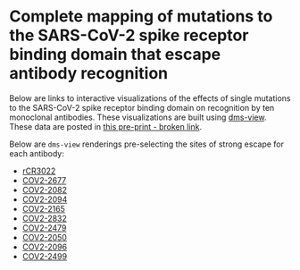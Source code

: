 # Complete mapping of mutations to the SARS-CoV-2 spike receptor binding domain that escape antibody recognition

Below are links to interactive visualizations of the effects of single mutations to the SARS-CoV-2 spike receptor binding domain on recognition by ten monoclonal antibodies. These visualizations are built using [dms-view](https://dms-view.github.io/docs/). These data are posted in [this pre-print - broken link](link).

Below are `dms-view` renderings pre-selecting the sites of strong escape for each antibody:
 - <a href="https://dms-view.github.io/?markdown-url=https%3A%2F%2Fraw.githubusercontent.com%2Fjbloomlab%2FSARS-CoV-2-RBD_MAP_Crowe_antibodies%2Fmaster%2Fdata%2Fdms-view_metadata.md&pdb-url=https%3A%2F%2Fraw.githubusercontent.com%2Fjbloomlab%2FSARS-CoV-2-RBD_MAP_Crowe_antibodies%2Fmaster%2Fdata%2Fpdbs%2F6M0J.pdb&data-url=https%3A%2F%2Fraw.githubusercontent.com%2Fjbloomlab%2FSARS-CoV-2-RBD_MAP_Crowe_antibodies%2Fmaster%2Fresults%2Fsupp_data%2FMAP_paper_antibodies_dms-view_data.csv&condition=rCR3022&site_metric=site_total+escape&mutation_metric=mut_escape+color+RBD+expr&selected_sites=361%2C378%2C382%2C383%2C392&protein-data-color=gainsboro&protein-other-color=darkslategray" target="_blank">rCR3022</a> 
 - <a href="https://dms-view.github.io/?markdown-url=https%3A%2F%2Fraw.githubusercontent.com%2Fjbloomlab%2FSARS-CoV-2-RBD_MAP_Crowe_antibodies%2Fmaster%2Fdata%2Fdms-view_metadata.md&pdb-url=https%3A%2F%2Fraw.githubusercontent.com%2Fjbloomlab%2FSARS-CoV-2-RBD_MAP_Crowe_antibodies%2Fmaster%2Fdata%2Fpdbs%2F6M0J.pdb&data-url=https%3A%2F%2Fraw.githubusercontent.com%2Fjbloomlab%2FSARS-CoV-2-RBD_MAP_Crowe_antibodies%2Fmaster%2Fresults%2Fsupp_data%2FMAP_paper_antibodies_dms-view_data.csv&condition=COV2-2677&site_metric=site_total+escape&mutation_metric=mut_escape+color+RBD+expr&selected_sites=365%2C369%2C370%2C372%2C374%2C378%2C384&protein-data-color=gainsboro&protein-other-color=darkslategray" target="_blank">COV2-2677</a> 
 - <a href="https://dms-view.github.io/?markdown-url=https%3A%2F%2Fraw.githubusercontent.com%2Fjbloomlab%2FSARS-CoV-2-RBD_MAP_Crowe_antibodies%2Fmaster%2Fdata%2Fdms-view_metadata.md&pdb-url=https%3A%2F%2Fraw.githubusercontent.com%2Fjbloomlab%2FSARS-CoV-2-RBD_MAP_Crowe_antibodies%2Fmaster%2Fdata%2Fpdbs%2F6M0J.pdb&data-url=https%3A%2F%2Fraw.githubusercontent.com%2Fjbloomlab%2FSARS-CoV-2-RBD_MAP_Crowe_antibodies%2Fmaster%2Fresults%2Fsupp_data%2FMAP_paper_antibodies_dms-view_data.csv&condition=COV2-2082&site_metric=site_total+escape&mutation_metric=mut_escape+color+RBD+expr&selected_sites=376%2C378%2C408%2C411%2C417&protein-data-color=gainsboro&protein-other-color=darkslategray" target="_blank">COV2-2082</a> 
 - <a href="https://dms-view.github.io/?markdown-url=https%3A%2F%2Fraw.githubusercontent.com%2Fjbloomlab%2FSARS-CoV-2-RBD_MAP_Crowe_antibodies%2Fmaster%2Fdata%2Fdms-view_metadata.md&pdb-url=https%3A%2F%2Fraw.githubusercontent.com%2Fjbloomlab%2FSARS-CoV-2-RBD_MAP_Crowe_antibodies%2Fmaster%2Fdata%2Fpdbs%2F6M0J.pdb&data-url=https%3A%2F%2Fraw.githubusercontent.com%2Fjbloomlab%2FSARS-CoV-2-RBD_MAP_Crowe_antibodies%2Fmaster%2Fresults%2Fsupp_data%2FMAP_paper_antibodies_dms-view_data.csv&condition=COV2-2094&site_metric=site_total+escape&mutation_metric=mut_escape+color+RBD+expr&selected_sites=376%2C378%2C408%2C417%2C435&protein-data-color=gainsboro&protein-other-color=darkslategray" target="_blank">COV2-2094</a> 
 - <a href="https://dms-view.github.io/?markdown-url=https%3A%2F%2Fraw.githubusercontent.com%2Fjbloomlab%2FSARS-CoV-2-RBD_MAP_Crowe_antibodies%2Fmaster%2Fdata%2Fdms-view_metadata.md&pdb-url=https%3A%2F%2Fraw.githubusercontent.com%2Fjbloomlab%2FSARS-CoV-2-RBD_MAP_Crowe_antibodies%2Fmaster%2Fdata%2Fpdbs%2F6M0J.pdb&data-url=https%3A%2F%2Fraw.githubusercontent.com%2Fjbloomlab%2FSARS-CoV-2-RBD_MAP_Crowe_antibodies%2Fmaster%2Fresults%2Fsupp_data%2FMAP_paper_antibodies_dms-view_data.csv&condition=COV2-2165&site_metric=site_total+escape&mutation_metric=mut_escape+color+ACE2+bind&selected_sites=420%2C475%2C487&protein-data-color=gainsboro&protein-other-color=darkslategray" target="_blank">COV2-2165</a>  
 - <a href="https://dms-view.github.io/?markdown-url=https%3A%2F%2Fraw.githubusercontent.com%2Fjbloomlab%2FSARS-CoV-2-RBD_MAP_Crowe_antibodies%2Fmaster%2Fdata%2Fdms-view_metadata.md&pdb-url=https%3A%2F%2Fraw.githubusercontent.com%2Fjbloomlab%2FSARS-CoV-2-RBD_MAP_Crowe_antibodies%2Fmaster%2Fdata%2Fpdbs%2F6M0J.pdb&data-url=https%3A%2F%2Fraw.githubusercontent.com%2Fjbloomlab%2FSARS-CoV-2-RBD_MAP_Crowe_antibodies%2Fmaster%2Fresults%2Fsupp_data%2FMAP_paper_antibodies_dms-view_data.csv&condition=COV2-2832&site_metric=site_total+escape&mutation_metric=mut_escape+color+ACE2+bind&selected_sites=475%2C484%2C486%2C487&protein-data-color=gainsboro&protein-other-color=darkslategray" target="_blank">COV2-2832</a>  
 - <a href="https://dms-view.github.io/?markdown-url=https%3A%2F%2Fraw.githubusercontent.com%2Fjbloomlab%2FSARS-CoV-2-RBD_MAP_Crowe_antibodies%2Fmaster%2Fdata%2Fdms-view_metadata.md&pdb-url=https%3A%2F%2Fraw.githubusercontent.com%2Fjbloomlab%2FSARS-CoV-2-RBD_MAP_Crowe_antibodies%2Fmaster%2Fdata%2Fpdbs%2F6M0J.pdb&data-url=https%3A%2F%2Fraw.githubusercontent.com%2Fjbloomlab%2FSARS-CoV-2-RBD_MAP_Crowe_antibodies%2Fmaster%2Fresults%2Fsupp_data%2FMAP_paper_antibodies_dms-view_data.csv&condition=COV2-2479&site_metric=site_total+escape&mutation_metric=mut_escape+color+ACE2+bind&selected_sites=484%2C485%2C490&protein-data-color=gainsboro&protein-other-color=darkslategray" target="_blank">COV2-2479</a>  
 - <a href="https://dms-view.github.io/?markdown-url=https%3A%2F%2Fraw.githubusercontent.com%2Fjbloomlab%2FSARS-CoV-2-RBD_MAP_Crowe_antibodies%2Fmaster%2Fdata%2Fdms-view_metadata.md&pdb-url=https%3A%2F%2Fraw.githubusercontent.com%2Fjbloomlab%2FSARS-CoV-2-RBD_MAP_Crowe_antibodies%2Fmaster%2Fdata%2Fpdbs%2F6M0J.pdb&data-url=https%3A%2F%2Fraw.githubusercontent.com%2Fjbloomlab%2FSARS-CoV-2-RBD_MAP_Crowe_antibodies%2Fmaster%2Fresults%2Fsupp_data%2FMAP_paper_antibodies_dms-view_data.csv&condition=COV2-2050&site_metric=site_total+escape&mutation_metric=mut_escape+color+ACE2+bind&selected_sites=484%2C489%2C490&protein-data-color=gainsboro&protein-other-color=darkslategray" target="_blank">COV2-2050</a>  
 - <a href="https://dms-view.github.io/?markdown-url=https%3A%2F%2Fraw.githubusercontent.com%2Fjbloomlab%2FSARS-CoV-2-RBD_MAP_Crowe_antibodies%2Fmaster%2Fdata%2Fdms-view_metadata.md&pdb-url=https%3A%2F%2Fraw.githubusercontent.com%2Fjbloomlab%2FSARS-CoV-2-RBD_MAP_Crowe_antibodies%2Fmaster%2Fdata%2Fpdbs%2F6M0J.pdb&data-url=https%3A%2F%2Fraw.githubusercontent.com%2Fjbloomlab%2FSARS-CoV-2-RBD_MAP_Crowe_antibodies%2Fmaster%2Fresults%2Fsupp_data%2FMAP_paper_antibodies_dms-view_data.csv&condition=COV2-2096&site_metric=site_total+escape&mutation_metric=mut_escape+color+ACE2+bind&selected_sites=446%2C447%2C448%2C449%2C450%2C452%2C484%2C490%2C494&protein-data-color=gainsboro&protein-other-color=darkslategray" target="_blank">COV2-2096</a>  
 - <a href="https://dms-view.github.io/?markdown-url=https%3A%2F%2Fraw.githubusercontent.com%2Fjbloomlab%2FSARS-CoV-2-RBD_MAP_Crowe_antibodies%2Fmaster%2Fdata%2Fdms-view_metadata.md&pdb-url=https%3A%2F%2Fraw.githubusercontent.com%2Fjbloomlab%2FSARS-CoV-2-RBD_MAP_Crowe_antibodies%2Fmaster%2Fdata%2Fpdbs%2F6M0J.pdb&data-url=https%3A%2F%2Fraw.githubusercontent.com%2Fjbloomlab%2FSARS-CoV-2-RBD_MAP_Crowe_antibodies%2Fmaster%2Fresults%2Fsupp_data%2FMAP_paper_antibodies_dms-view_data.csv&condition=COV2-2499&site_metric=site_total+escape&mutation_metric=mut_escape+color+ACE2+bind&selected_sites=443%2C445%2C446%2C447%2C449%2C496%2C498%2C499%2C500&protein-data-color=gainsboro&protein-other-color=darkslategray" target="_blank">COV2-2499</a> 
 
 